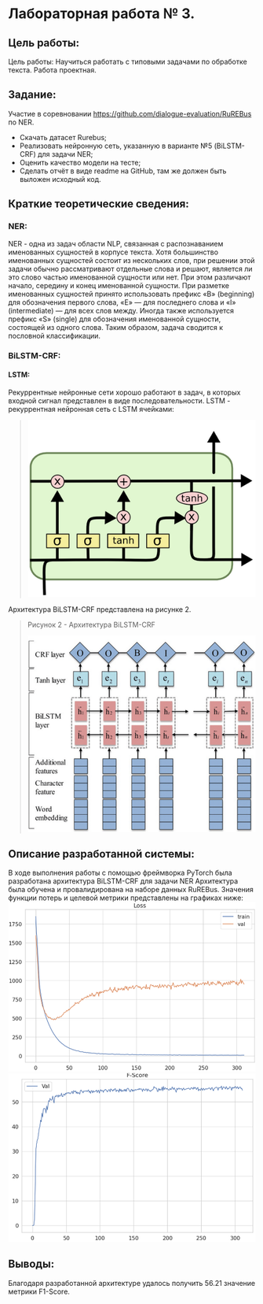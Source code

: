 # Лабораторная работа № 3.

## Цель работы:

Цель работы: Научиться работать с типовыми задачами по обработке текста. Работа проектная.

## Задание:

Участие в соревновании https://github.com/dialogue-evaluation/RuREBus по NER.

- Скачать датасет Rurebus;
- Реализовать нейронную сеть, указанную в варианте №5 (BiLSTM-CRF) для задачи NER;
- Оценить качество модели на тесте;
- Сделать отчёт в виде readme на GitHub, там же должен быть выложен исходный код.

## Краткие теоретические сведения:

### NER:

NER - одна из задач области NLP, связанная с распознаванием именованных сущностей в корпусе текста.
Хотя большинство именованных сущностей состоит из нескольких слов, при решении этой задачи обычно рассматривают
отдельные
слова и решают, является ли это слово частью именованной сущности или нет. При этом различают начало, середину и конец
именованной сущности.
При разметке именованных сущностей принято использовать префикс «B» (beginning) для обозначения первого слова, «E» — для
последнего слова и «I» (intermediate) — для всех слов между. Иногда также используется префикс «S» (single) для
обозначения
именованной сущности, состоящей из одного слова.
Таким образом, задача сводится к пословной классификации.

### BiLSTM-CRF:

#### LSTM:

Рекуррентные нейронные сети хорошо работают в задач, в которых входной сигнал представлен в виде последовательности.
LSTM - рекуррентная нейронная сеть с LSTM ячейками:
> ![img_3.png](img_3.png)

Архитектура BiLSTM-CRF представлена на рисунке 2.
> Рисунок 2 - Архитектура BiLSTM-CRF
>
> ![img.png](img.png)

## Описание разработанной системы:

В ходе выполнения работы c помощью фреймворка PyTorch была разработана архитектура BiLSTM-CRF для задачи NER
Архитектура была обучена и провалидирована на наборе данных RuREBus.
Значения функции потерь и целевой метрики представлены на графиках ниже:
![img_1.png](img_1.png)
![img_2.png](img_2.png)

## Выводы:

Благодаря разработанной архитектуре удалось получить 56.21 значение метрики
F1-Score.
